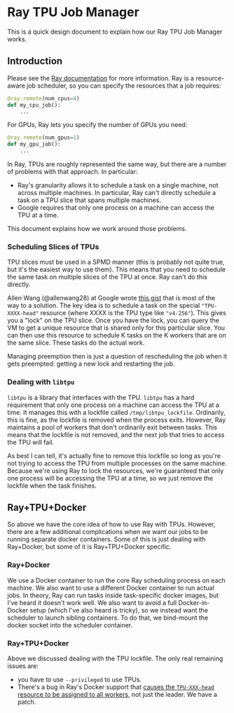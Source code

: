 # Ray TPU Job Manager

This is a quick design document to explain how our Ray TPU Job Manager works.

## Introduction

Please see the [Ray documentation](https://docs.ray.io/en/latest/index.html) for more information.
Ray is a resource-aware job scheduler, so you can specify the resources that a job requires:

```python
@ray.remote(num_cpus=4)
def my_cpu_job():
    ...
```

For GPUs, Ray lets you specify the number of GPUs you need:

```python
@ray.remote(num_gpus=1)
def my_gpu_job():
    ...
```

In Ray, TPUs are roughly represented the same way, but there are a number of problems with that approach.
In particular:

* Ray's granularity allows it to schedule a task on a single machine, not across multiple machines. In particular,
Ray can't directly schedule a task on a TPU slice that spans multiple machines.
* Google requires that only one process on a machine can access the TPU at a time.

This document explains how we work around those problems.

### Scheduling Slices of TPUs

TPU slices must be used in a SPMD manner (this is probably not quite true, but it's the easiest way to use them).
This means that you need to schedule the same task on multiple slices of the TPU at once. Ray can't do this directly.

Allen Wang (@allenwang28) at Google wrote [this gist](https://gist.github.com/allenwang28/e3400b9e9212b50aa1cda55ebeccea60#file-ray_tpu_task-py)
that is most of the way to a solution. The key idea is to schedule a task on the special `"TPU-XXXX-head"` resource
(where XXXX is the TPU type like `"v4-256"`). This gives you a "lock" on the TPU slice. Once you have the lock, you can
query the VM to get a unique resource that is shared only for this particular slice. You can then use this resource to
schedule K tasks on the K workers that are on the same slice. These tasks do the actual work.

Managing preemption then is just a question of rescheduling the job when it gets preempted: getting a new lock and
restarting the job.

### Dealing with `libtpu`

`libtpu` is a library that interfaces with the TPU. `libtpu` has a hard requirement that only one process on a machine
can access the TPU at a time. It manages this with a lockfile called `/tmp/libtpu_lockfile`. Ordinarily, this is fine,
as the lockfile is removed when the process exits. However, Ray maintains a pool of workers that don't ordinarily exit
between tasks. This means that the lockfile is not removed, and the next job that tries to access the TPU will fail.

As best I can tell, it's actually fine to remove this lockfile so long as you're not trying to access the TPU from
multiple processes on the same machine. Because we're using Ray to lock the resources, we're guaranteed that only one
process will be accessing the TPU at a time, so we just remove the lockfile when the task finishes.

## Ray+TPU+Docker

So above we have the core idea of how to use Ray with TPUs. However, there are a few additional complications when
we want our jobs to be running separate docker containers. Some of this is just dealing with Ray+Docker, but some of it
is Ray+TPU+Docker specific.

### Ray+Docker

We use a Docker container to run the core Ray scheduling process on each machine. We also want to use a different
Docker container to run actual jobs. In theory, Ray can run tasks inside task-specific docker images, but I've heard it
doesn't work well. We also want to avoid a full Docker-in-Docker setup (which I've also heard is tricky), so we
instead want the scheduler to launch sibling containers. To do that, we bind-mount the docker socket into the
scheduler container.

### Ray+TPU+Docker

Above we discussed dealing with the TPU lockfile. The only real remaining issues are:

* you have to use `--privileged` to use TPUs.
* There's a bug in Ray's Docker support that [causes the `TPU-XXX-head` resource to be assigned to all workers](https://github.com/ray-project/ray/pull/47777), not just
the leader. We have a patch.
